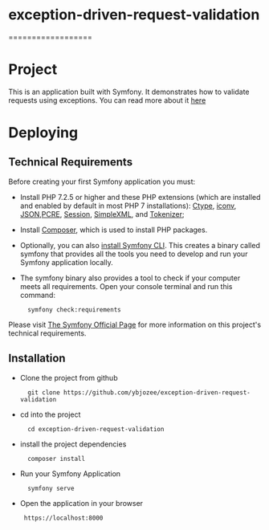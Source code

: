 # exception-driven-request-validation
==================

Project
=================
This is an application built with Symfony. It demonstrates how to validate requests using exceptions. You can read more about it [here](
https://medium.com/@UP634182/exception-driven-request-validation-with-symfony-b1628b168009)


Deploying
=================

## Technical Requirements

Before creating your first Symfony application you must:

* Install PHP 7.2.5 or higher and these PHP extensions (which are installed and enabled by default in most PHP 7 installations): 
[Ctype](https://www.php.net/book.ctype), [iconv](https://www.php.net/book.iconv), [JSON](https://www.php.net/book.json),[PCRE](https://www.php.net/book.pcre), [Session](https://www.php.net/book.session), [SimpleXML](https://www.php.net/book.simplexml), and [Tokenizer](https://www.php.net/book.tokenizer);
    
* Install [Composer](https://getcomposer.org/download/), which is used to install PHP packages.

* Optionally, you can also [install Symfony CLI](https://symfony.com/download). This creates a binary called symfony that provides all the tools you need to develop and 
run your Symfony application locally.

* The symfony binary also provides a tool to check if your computer meets all requirements. Open your console terminal and run this command:

        symfony check:requirements


Please visit [The Symfony Official Page](https://symfony.com/doc/current/setup.html) for more information on this project's technical 
requirements. 


## Installation
- Clone the project from github

        git clone https://github.com/ybjozee/exception-driven-request-validation

- cd into the project

        cd exception-driven-request-validation

- install the project dependencies

        composer install

- Run your Symfony Application

        symfony serve
   
 - Open the application in your browser
 
        https://localhost:8000
